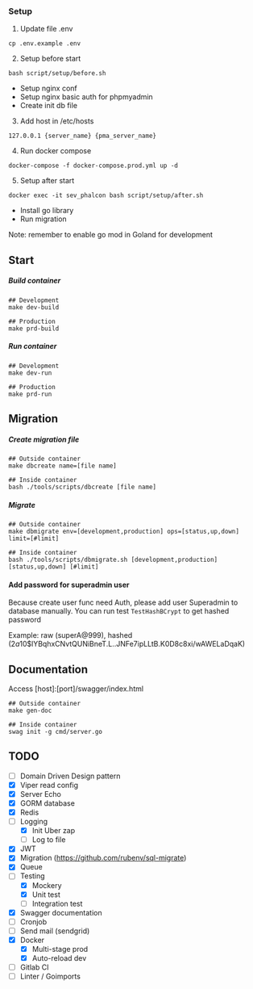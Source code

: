 ### Setup
1. Update file .env
``` 
cp .env.example .env
``` 
2. Setup before start
```
bash script/setup/before.sh
```
- Setup nginx conf
- Setup nginx basic auth for phpmyadmin
- Create init db file
3. Add host in /etc/hosts
```
127.0.0.1 {server_name} {pma_server_name}
```
4. Run docker compose
```
docker-compose -f docker-compose.prod.yml up -d
```
5. Setup after start
```
docker exec -it sev_phalcon bash script/setup/after.sh
```
- Install go library
- Run migration

Note: remember to enable go mod in Goland for development


## Start
##### Build container
```shell script
## Development
make dev-build

## Production
make prd-build
```

##### Run container
```shell script
## Development
make dev-run

## Production
make prd-run
```

## Migration
##### Create migration file
```shell script
## Outside container
make dbcreate name=[file name]

## Inside container
bash ./tools/scripts/dbcreate [file name]
```

##### Migrate
```shell script
## Outside container
make dbmigrate env=[development,production] ops=[status,up,down] limit=[#limit]

## Inside container
bash ./tools/scripts/dbmigrate.sh [development,production] [status,up,down] [#limit]
```

#### Add password for superadmin user
Because create user func need Auth, please add user Superadmin to database manually. You can run test `TestHashBCrypt` to get hashed password

Example: raw (superA@999), hashed ($2a$10$lYBqhxCNvtQUNiBneT.L..JNFe7ipLLtB.K0D8c8xi/wAWELaDqaK)


## Documentation
Access [host]:[port]/swagger/index.html
```shell script
## Outside container
make gen-doc

## Inside container
swag init -g cmd/server.go
```

## TODO
- [ ] Domain Driven Design pattern
- [x] Viper read config
- [x] Server Echo
- [x] GORM database
- [x] Redis
- [ ] Logging
    - [x] Init Uber zap
    - [ ] Log to file
- [x] JWT
- [x] Migration (https://github.com/rubenv/sql-migrate)
- [x] Queue
- [ ] Testing
    - [x] Mockery
    - [x] Unit test
    - [ ] Integration test
- [x] Swagger documentation
- [ ] Cronjob
- [ ] Send mail (sendgrid)
- [x] Docker
    - [x] Multi-stage prod
    - [x] Auto-reload dev
- [ ] Gitlab CI
- [ ] Linter / Goimports